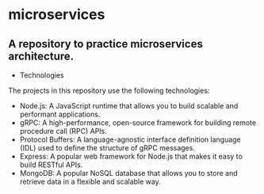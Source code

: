 # microservices

## A repository to practice microservices architecture.

* Technologies

The projects in this repository use the following technologies:

* Node.js: A JavaScript runtime that allows you to build scalable and performant applications.
* gRPC: A high-performance, open-source framework for building remote procedure call (RPC) APIs.
* Protocol Buffers: A language-agnostic interface definition language (IDL) used to define the structure of gRPC messages.
* Express: A popular web framework for Node.js that makes it easy to build RESTful APIs.
* MongoDB: A popular NoSQL database that allows you to store and retrieve data in a flexible and scalable way.
